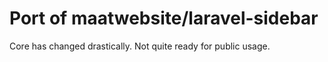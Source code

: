 # Port of **maatwebsite/laravel-sidebar**

Core has changed drastically. Not quite ready for public usage.